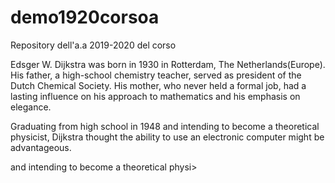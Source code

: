 # demo1920corsoa
Repository dell'a.a 2019-2020 del corso

Edsger W. Dijkstra was born in 1930 in Rotterdam, The Netherlands(Europe). His father, a high-school chemistry teacher, served as president of the Dutch Chemical Society. His mother, who never held a formal job, had a lasting influence on his approach to mathematics and his emphasis on elegance.

Graduating from high school in 1948 and intending to become a theoretical physicist, Dijkstra thought the ability to use an electronic computer might be advantageous.

and intending to become a theoretical physi>

